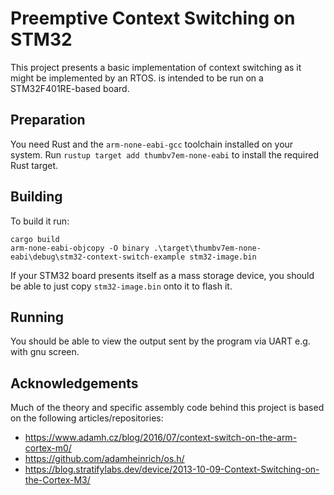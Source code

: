 # Preemptive Context Switching on STM32

This project presents a basic implementation of context switching as it might be implemented by an RTOS.
is intended to be run on a STM32F401RE-based board.

## Preparation

You need Rust and the `arm-none-eabi-gcc` toolchain installed on your system.
Run `rustup target add thumbv7em-none-eabi` to install the required Rust target.

## Building

To build it run:

```
cargo build
arm-none-eabi-objcopy -O binary .\target\thumbv7em-none-eabi\debug\stm32-context-switch-example stm32-image.bin
```

If your STM32 board presents itself as a mass storage device, you should be able to just copy
`stm32-image.bin` onto it to flash it.

## Running

You should be able to view the output sent by the program via UART e.g. with gnu screen.

## Acknowledgements

Much of the theory and specific assembly code behind this project is based on the following articles/repositories:

- https://www.adamh.cz/blog/2016/07/context-switch-on-the-arm-cortex-m0/
- https://github.com/adamheinrich/os.h/
- https://blog.stratifylabs.dev/device/2013-10-09-Context-Switching-on-the-Cortex-M3/